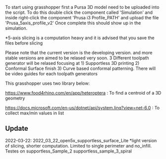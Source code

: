 To start using grasshopper first a Pursa 3D model need to be uploaded into the script.
To do this double click the component called 'Simulation' and inside right-click the component 'Prusa i3 Profile_PATH' and upload the file 'Prusa_5axis_profile_v2' 
Once complete this should show up in the simulation.

*5-axis slicing is a computation heavy and it is advised that you save the files before slicing

Please note that the current version is the developing version. and more stable versions are aimed to be relased very soon.
3 Different toolpath generator will be relased focusing at 1) Supportless 3D printing 2) Conformal Surface finish 3) Curve based conformal patterning.
There will be video guides for each toolpath generators

This grasshopper uses two library below:

https://www.food4rhino.com/en/app/heteroptera : To find a centroid of a 3D geometry

https://docs.microsoft.com/en-us/dotnet/api/system.linq?view=net-6.0 : To collect max/min values in list


Update
-----

2022-03-22: 
2022_03_22_open5x_supportless_surface_Lite 
*light version of slicing, shorter computation. Limited to single perimeter and no_infill.
Testes on 
supportless_Sample_2
supportless_sample_3_spiral
